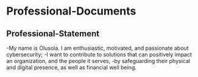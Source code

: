 # Professional-Documents
## Professional-Statement
-My name is Olusola. I am enthusiastic, motivated, and passionate about cybersecurity;
-I want to contribute to solutions that can positively impact an organization, and the people it serves,
-by safeguarding their physical and digital presence, as well as financial well being.

